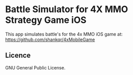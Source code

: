 # Battle Simulator for 4X MMO Strategy Game iOS

This app simulates battle's for the 4x MMO iOS game at: 
https://github.com/shankqr/4xMobileGame

## Licence

GNU General Public License.
